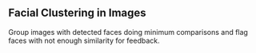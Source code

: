 ## Facial Clustering in Images
Group images with detected faces doing minimum comparisons and flag faces with not enough similarity for feedback.
